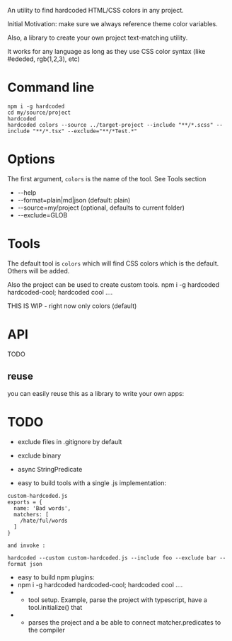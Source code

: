 An utility to find hardcoded HTML/CSS colors in any project.

Initial Motivation: make sure we always reference theme color variables. 

Also, a library to create your own project text-matching utility.

It works for any language as long as they use CSS color syntax (like #ededed, rgb(1,2,3), etc)

# Command line

```
npm i -g hardcoded
cd my/source/project
hardcoded
hardcoded colors --source ../target-project --include "**/*.scss" --include "**/*.tsx" --exclude="**/*Test.*"
```

# Options

The first argument, `colors` is the name of the tool. See Tools section

 * --help
 * --format=plain|md|json (default: plain)
 * --source=my/project (optional, defaults to current folder)
 * --exclude=GLOB
 <!-- * --include=GLOB -->
 

# Tools

The default tool is `colors` which will find CSS colors which is the default. Others will be added. 

Also the project can be used to create custom tools. npm i -g hardcoded hardcoded-cool; hardcoded cool .... 

THIS IS WIP - right now only colors (default)


# API

TODO

## reuse

you can easily reuse this as a library to write your own apps:


# TODO

 * exclude files in .gitignore by default  
 * exclude binary
 * async StringPredicate 

 * easy to build tools with a single .js implementation: 
```
custom-hardcoded.js
exports = {
  name: 'Bad words',
  matchers: [
    /hate/ful/words
  ]
}

and invoke : 

hardcoded --custom custom-hardcoded.js --include foo --exclude bar --format json
```
 
 * easy to build npm plugins: 
  * npm i -g hardcoded hardcoded-cool; hardcoded cool .... 
  *  * tool setup. Example, parse the project with typescript, have a tool.initialize() that 
  *  * parses the project and a be able to connect matcher.predicates to the compiler